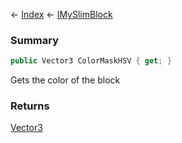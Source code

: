 ← [Index](Api-Index) ← [IMySlimBlock](VRage.Game.ModAPI.Ingame.IMySlimBlock)

### Summary

```csharp
public Vector3 ColorMaskHSV { get; }
```

Gets the color of the block

### Returns

[Vector3](VRageMath.Vector3)

